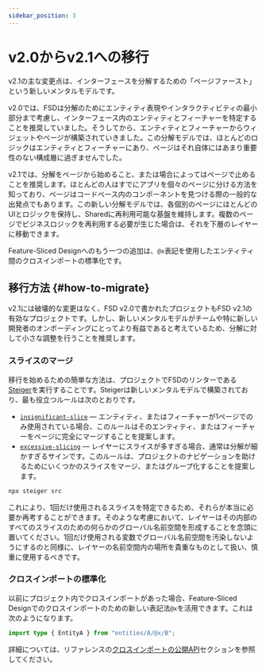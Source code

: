 ```yaml
---
sidebar_position: 3
---
```


# v2.0からv2.1への移行

v2.1の主な変更点は、インターフェースを分解するための「ページファースト」という新しいメンタルモデルです。

v2.0では、FSDは分解のためにエンティティ表現やインタラクティビティの最小部分まで考慮し、インターフェース内のエンティティとフィーチャーを特定することを推奨していました。そうしてから、エンティティとフィーチャーからウィジェットやページが構築されていきました。この分解モデルでは、ほとんどのロジックはエンティティとフィーチャーにあり、ページはそれ自体にはあまり重要性のない構成層に過ぎませんでした。

v2.1では、分解をページから始めること、または場合によってはページで止めることを推奨します。ほとんどの人はすでにアプリを個々のページに分ける方法を知っており、ページはコードベース内のコンポーネントを見つける際の一般的な出発点でもあります。この新しい分解モデルでは、各個別のページにほとんどのUIとロジックを保持し、Sharedに再利用可能な基盤を維持します。複数のページでビジネスロジックを再利用する必要が生じた場合は、それを下層のレイヤーに移動できます。

Feature-Sliced Designへのもう一つの追加は、`@x`表記を使用したエンティティ間のクロスインポートの標準化です。

## 移行方法 {#how-to-migrate}

v2.1には破壊的な変更はなく、FSD v2.0で書かれたプロジェクトもFSD v2.1の有効なプロジェクトです。しかし、新しいメンタルモデルがチームや特に新しい開発者のオンボーディングにとってより有益であると考えているため、分解に対して小さな調整を行うことを推奨します。

### スライスのマージ

移行を始めるための簡単な方法は、プロジェクトでFSDのリンターである[Steiger][steiger]を実行することです。Steigerは新しいメンタルモデルで構築されており、最も役立つルールは次のとおりです。

- [`insignificant-slice`][insignificant-slice] — エンティティ、またはフィーチャーが1ページでのみ使用されている場合、このルールはそのエンティティ、またはフィーチャーをページに完全にマージすることを提案します。
- [`excessive-slicing`][excessive-slicing] — レイヤーにスライスが多すぎる場合、通常は分解が細かすぎるサインです。このルールは、プロジェクトのナビゲーションを助けるためにいくつかのスライスをマージ、またはグループ化することを提案します。

```bash
npx steiger src
```

これにより、1回だけ使用されるスライスを特定できるため、それらが本当に必要か再考することができます。そのような考慮において、レイヤーはその内部のすべてのスライスのための何らかのグローバル名前空間を形成することを念頭に置いてください。1回だけ使用される変数でグローバル名前空間を汚染しないようにするのと同様に、レイヤーの名前空間内の場所を貴重なものとして扱い、慎重に使用するべきです。

### クロスインポートの標準化

以前にプロジェクト内でクロスインポートがあった場合、Feature-Sliced Designでのクロスインポートのための新しい表記法`@x`を活用できます。これは次のようになります。

```ts title="entities/B/some/file.ts"
import type { EntityA } from "entities/A/@x/B";
```

詳細については、リファレンスの[クロスインポートの公開API][public-api-for-cross-imports]セクションを参照してください。

[insignificant-slice]: https://github.com/feature-sliced/steiger/tree/master/packages/steiger-plugin-fsd/src/insignificant-slice
[steiger]: https://github.com/feature-sliced/steiger
[excessive-slicing]: https://github.com/feature-sliced/steiger/tree/master/packages/steiger-plugin-fsd/src/excessive-slicing
[public-api-for-cross-imports]: /docs/reference/public-api#public-api-for-cross-imports
